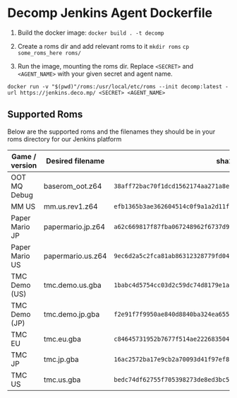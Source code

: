 # Decomp Jenkins Agent Dockerfile

1. Build the docker image:
`docker build . -t decomp`

2. Create a roms dir and add relevant roms to it
`mkdir roms` 
`cp some_roms_here roms/`

3. Run the image, mounting the roms dir. Replace `<SECRET>` and `<AGENT_NAME>` with your given secret and agent name.
```
docker run -v "$(pwd)"/roms:/usr/local/etc/roms --init decomp:latest -url https://jenkins.deco.mp/ <SECRET> <AGENT_NAME>
```

## Supported Roms
Below are the supported roms and the filenames they should be in your roms directory for our Jenkins platform

| Game / version | Desired filename | sha256 |
| ------------- | ------------- | ------------- |
| OOT MQ Debug | baserom_oot.z64 | `38aff72bac70f1dcd1562174aa271a8e136bfa94f585a132ce892e40c4775a6f` |
| MM US | mm.us.rev1.z64 | `efb1365b3ae362604514c0f9a1a2d11f5dc8688ba5be660a37debf5e3be43f2b` |
| Paper Mario JP | papermario.jp.z64 | `a62c669817f87fba067248962f6737d9a8d27e78a843798d739d9d2a39d73874` |
| Paper Mario US | papermario.us.z64 | `9ec6d2a5c2fca81ab86312328779fd042b5f3b920bf65df9f6b87b376883cb5b` |
| TMC Demo (US) | tmc.demo.us.gba | `1babc4d5754cc03d2c59dc74d8179e1a5de600b76a93f09667a29080e1bbfb33` |
| TMC Demo (JP) | tmc.demo.jp.gba | `f2e91f7f9950ae840d8840ba324ea65527e235f19b5d2395b75d80fd5a465c4f` |
| TMC EU | tmc.eu.gba | `c84645731952b7677f514ae222683504066334ab2af904e64a8a84ffc1af46c6` |
| TMC JP | tmc.jp.gba | `16ac2572ba17e9cb2a70093d41f97ef8cff66c56417e45ea98adacdc51bb4b38` |
| TMC US | tmc.us.gba | `bedc74df62755f705398273de8ed3bc59be610cf55760d0b9aa277f1f5035e73` |
